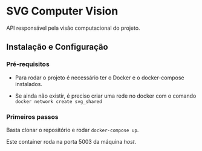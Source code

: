 # SVG Computer Vision
API responsável pela visão computacional do projeto.

## Instalação e Configuração

### Pré-requisitos

- Para rodar o projeto é necessário ter o Docker e o docker-compose instalados.

- Se ainda não existir, é preciso criar uma rede no docker com o comando `docker network create svg_shared`

### Primeiros passos

Basta clonar o repositório e rodar `docker-compose up`.

Este container roda na porta 5003 da máquina _host_.